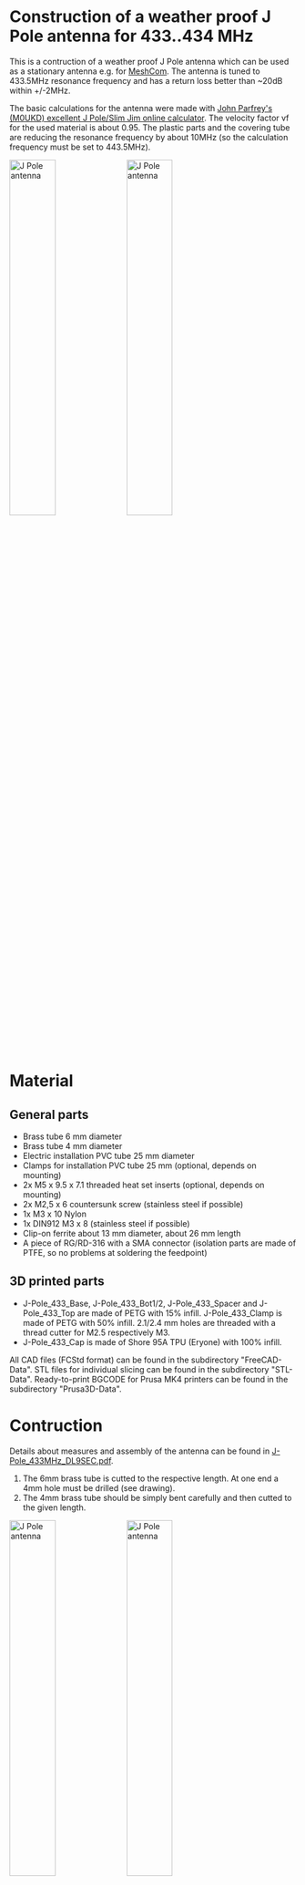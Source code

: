 # Construction of a weather proof J Pole antenna for 433..434 MHz
This is a contruction of a weather proof J Pole antenna which can be used as a stationary antenna e.g. for [MeshCom](https://icssw.org/meshcom). The antenna is tuned to 433.5MHz resonance frequency and has a return loss better than ~20dB within +/-2MHz. 

The basic calculations for the antenna were made with [John Parfrey's (M0UKD) excellent J Pole/Slim Jim online calculator](https://m0ukd.com/calculators/slim-jim-and-j-pole-calculator). The velocity factor vf for the used material is about 0.95. The plastic parts and the covering tube are reducing the resonance frequency by about 10MHz (so the calculation frequency must be set to 443.5MHz).

<img src="images/J-Pole_433_Antenna.jpg" alt="J Pole antenna" width="40%" height="40%">
<img src="images/J-Pole_433_Matching.jpg" alt="J Pole antenna" width="40%" height="40%">

# Material

## General parts
* Brass tube 6 mm diameter
* Brass tube 4 mm diameter
* Electric installation PVC tube 25 mm diameter
* Clamps for installation PVC tube 25 mm (optional, depends on mounting)
* 2x M5 x 9.5 x 7.1 threaded heat set inserts (optional, depends on mounting)
* 2x M2,5 x 6 countersunk screw (stainless steel if possible)
* 1x M3 x 10 Nylon
* 1x DIN912 M3 x 8 (stainless steel if possible)
* Clip-on ferrite about 13 mm diameter, about 26 mm length
* A piece of RG/RD-316 with a SMA connector (isolation parts are made of PTFE, so no problems at soldering the feedpoint)

## 3D printed parts
* J-Pole_433_Base, J-Pole_433_Bot1/2, J-Pole_433_Spacer and J-Pole_433_Top are made of PETG with 15% infill. J-Pole_433_Clamp is made of PETG with 50% infill. 2.1/2.4 mm holes are threaded with a thread cutter for M2.5 respectively M3.
* J-Pole_433_Cap is made of Shore 95A TPU (Eryone) with 100% infill.

All CAD files (FCStd format) can be found in the subdirectory "FreeCAD-Data". STL files for individual slicing can be found in the subdirectory "STL-Data". Ready-to-print BGCODE for Prusa MK4 printers can be found in the subdirectory "Prusa3D-Data".

# Contruction
Details about measures and assembly of the antenna can be found in [J-Pole_433MHz_DL9SEC.pdf](https://github.com/dl9sec/J-Pole_433MHz/blob/main/J-Pole_433MHz_DL9SEC.pdf).

1. The 6mm brass tube is cutted to the respective length. At one end a 4mm hole must be drilled (see drawing).
2. The 4mm brass tube should be simply bent carefully and then cutted to the given length.

<img src="images/J-Pole_433_Brass_elements.jpg" alt="J Pole antenna" width="40%" height="40%">
<img src="images/J-Pole_433_Brass_elements_detailed.jpg" alt="J Pole antenna" width="40%" height="40%">

4. The 4mm tube is sticked into the drilled hole (see drawing) and brazed with brasing alloy (e.g. silver alloy, 650°C melting point).

<img src="images/J-Pole_433_Brass_elements_brazed.jpg" alt="J Pole antenna" width="40%" height="40%">
<img src="images/J-Pole_433_Short_detailed.jpg" alt="J Pole antenna" width="40%" height="40%">

6. The spacer ("J-Pole_433_Spacer") is put on the tubes to stabilize the J.
7. The coaxial cable is soldered to the feedpoint (see drawing). Take care, that if the 6mm tube is on the left, the cable must be on the top side!

<img src="images/J-Pole_433_Feedpoint.jpg" alt="J Pole antenna" width="40%" height="40%">

9. The shells "J-Pole_433_Bot1/2" are put arond the bottom of the antenna. The upper screw is the nylon one, the lower screw is the metal one.
10. Put the ferrite choke around the coax cable, then put "J-Pole_433_Base" around the cable and push both towards the antenna bottom.

<img src="images/J-Pole_433_Inside.jpg" alt="J Pole antenna" width="40%" height="40%">

10. Put all together into the PVC tube (it may be better to insert the "J-Pole_433_Top" only after the antenna has been pushed into the tube).
7. Attach the antenna with the two screws at the bottom of the tube.
8. Put "J-Pole_433_Cap" on the tot ob the tube.

# Miscellaneous

The pole clamp adapter "J-Pole_433_Clamp" is optional. Two tube clamps can be attached by inserting two threaded heat set inserts. The adapter can be attached to a 25mm pole (e.g. at a weather station).

<img src="images/J-Pole_433_Pole_Clamp_Holder.jpg" alt="J Pole antenna" width="40%" height="40%">

The parts are modeled with [FreeCAD](https://www.freecadweb.org/).

Copyright (C) 2024 by Thorsten Godau (DL9SEC). All stuff here is licensed under [Creative Commons Attribution-ShareAlike 4.0 International](https://creativecommons.org/licenses/by-sa/4.0).
